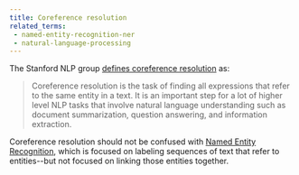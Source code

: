 ```yaml
---
title: Coreference resolution
related_terms:
 - named-entity-recognition-ner
 - natural-language-processing
---
```

The Stanford NLP group [defines coreference resolution][1] as:

> Coreference resolution is the task of finding all expressions that refer to the same entity in a text. It is an important step for a lot of higher level NLP tasks that involve natural language understanding such as document summarization, question answering, and information extraction.

Coreference resolution should not be confused with
[Named Entity Recognition](/terms/named-entity-recognition-ner/), which is focused on labeling
sequences of text that refer to entities--but not focused
on linking those entities together.

[1]: https://nlp.stanford.edu/projects/coref.shtml